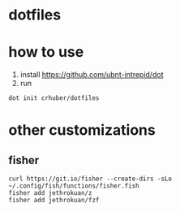# dotfiles

# how to use

1. install https://github.com/ubnt-intrepid/dot
2. run

```
dot init crhuber/dotfiles
```

# other customizations

## fisher

```
curl https://git.io/fisher --create-dirs -sLo ~/.config/fish/functions/fisher.fish
fisher add jethrokuan/z
fisher add jethrokuan/fzf
```
